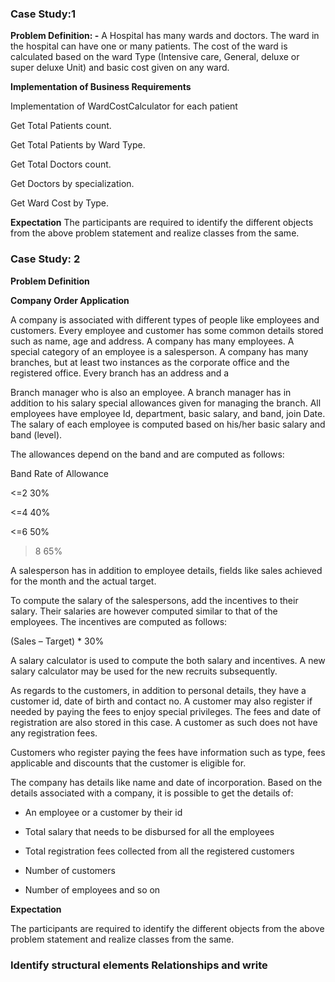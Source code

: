 ###  Case Study:1

**Problem Definition: -** A Hospital has many wards and doctors. The ward in the hospital can have one or many patients. The cost of the ward is calculated based on the ward Type (Intensive care, General, deluxe or super deluxe Unit) and basic cost given on any ward.

**Implementation of Business Requirements**

Implementation of WardCostCalculator for each patient

Get Total Patients count.

Get Total Patients by Ward Type.

Get Total Doctors count.

Get Doctors by specialization.

Get Ward Cost by Type.

**Expectation**
The participants are required to identify the different objects from the above problem statement and realize classes from the same.

### Case Study: 2

**Problem Definition**

**Company Order Application**

A company is associated with different types of people like employees and customers. Every employee and customer has some common details stored such as name, age and address. A company has many employees. A special category of an employee is a salesperson. A company has many branches, but at least two instances as the corporate office and the registered office. Every branch has an address and a

Branch manager who is also an employee. A branch manager has in addition to his salary special allowances given for managing the branch. All employees have employee Id, department, basic salary, and band, join Date. The salary of each employee is computed based on his/her basic salary and band (level).

The allowances depend on the band and are computed as follows:

Band Rate of Allowance

<=2 30%

<=4 40%

<=6 50%

>8 65%

A salesperson has in addition to employee details, fields like sales achieved for the month and the actual target.

To compute the salary of the salespersons, add the incentives to their salary. Their salaries are however computed similar to that of the employees. The incentives are computed as follows:

(Sales – Target) * 30%

A salary calculator is used to compute the both salary and incentives. A new salary calculator may be used for the new recruits subsequently.

As regards to the customers, in addition to personal details, they have a customer id, date of birth and contact no. A customer may also register if needed by paying the fees to enjoy special privileges. The fees and date of registration are also stored in this case. A customer as such does not have any registration fees.

Customers who register paying the fees have information such as type, fees applicable and discounts that the customer is eligible for.

The company has details like name and date of incorporation. Based on the details associated with a company, it is possible to get the details of:

- An employee or a customer by their id

- Total salary that needs to be disbursed for all the employees

- Total registration fees collected from all the registered customers

- Number of customers

- Number of employees and so on

**Expectation**

The participants are required to identify the different objects from the above problem statement and realize classes from the same.

### Identify structural elements Relationships and write 


<!--stackedit_data:
eyJoaXN0b3J5IjpbLTIyNTU5OTMzNSwxMzkwMDYzNTU4LC0xNT
IzMzQ4OTc0XX0=
-->